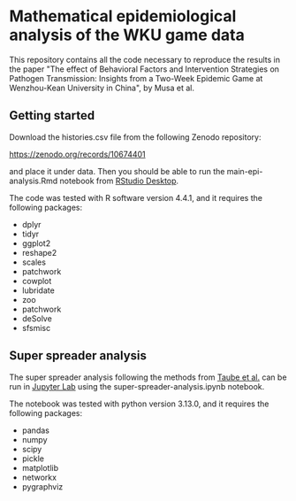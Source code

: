 # Mathematical epidemiological analysis of the WKU game data

This repository contains all the code necessary to reproduce the results in the paper "The effect of Behavioral Factors and Intervention Strategies on Pathogen Transmission: Insights from a Two-Week Epidemic Game at Wenzhou-Kean University in China", by Musa et al.

## Getting started

Download the histories.csv file from the following Zenodo repository:

https://zenodo.org/records/10674401

and place it under data. Then you should be able to run the main-epi-analysis.Rmd notebook from [RStudio Desktop](https://posit.co/download/rstudio-desktop/).

The code was tested with R software version 4.4.1, and it requires the following packages:

* dplyr
* tidyr
* ggplot2
* reshape2
* scales
* patchwork
* cowplot
* lubridate
* zoo
* patchwork
* deSolve
* sfsmisc

## Super spreader analysis

The super spreader analysis following the methods from [Taube et al.](https://journals.plos.org/plosbiology/article?id=10.1371/journal.pbio.3001685) can be run in [Jupyter Lab](https://jupyterlab.readthedocs.io/en/latest/) using the super-spreader-analysis.ipynb notebook. 

The notebook was tested with python version 3.13.0, and it requires the following packages:

* pandas
* numpy
* scipy
* pickle
* matplotlib
* networkx
* pygraphviz